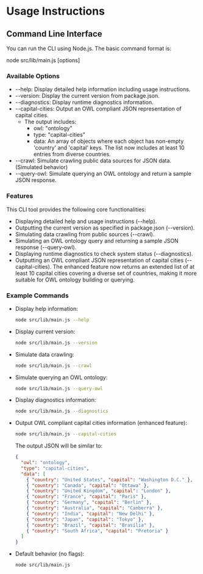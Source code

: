 # Usage Instructions

## Command Line Interface

You can run the CLI using Node.js. The basic command format is:

  node src/lib/main.js [options]

### Available Options

- --help: Display detailed help information including usage instructions.
- --version: Display the current version from package.json.
- --diagnostics: Display runtime diagnostics information.
- --capital-cities: Output an OWL compliant JSON representation of capital cities.
   - The output includes:
     - owl: "ontology"
     - type: "capital-cities"
     - data: An array of objects where each object has non-empty 'country' and 'capital' keys. The list now includes at least 10 entries from diverse countries.
- --crawl: Simulate crawling public data sources for JSON data. (Simulated behavior)
- --query-owl: Simulate querying an OWL ontology and return a sample JSON response.

### Features

This CLI tool provides the following core functionalities:

- Displaying detailed help and usage instructions (--help).
- Outputting the current version as specified in package.json (--version).
- Simulating data crawling from public sources (--crawl).
- Simulating an OWL ontology query and returning a sample JSON response (--query-owl).
- Displaying runtime diagnostics to check system status (--diagnostics).
- Outputting an OWL compliant JSON representation of capital cities (--capital-cities). The enhanced feature now returns an extended list of at least 10 capital cities covering a diverse set of countries, making it more suitable for OWL ontology building or querying.

### Example Commands

- Display help information:
  ```bash
  node src/lib/main.js --help
  ```

- Display current version:
  ```bash
  node src/lib/main.js --version
  ```

- Simulate data crawling:
  ```bash
  node src/lib/main.js --crawl
  ```

- Simulate querying an OWL ontology:
  ```bash
  node src/lib/main.js --query-owl
  ```

- Display diagnostics information:
  ```bash
  node src/lib/main.js --diagnostics
  ```

- Output OWL compliant capital cities information (enhanced feature):
  ```bash
  node src/lib/main.js --capital-cities
  ```

  The output JSON will be similar to:
  ```json
  {
    "owl": "ontology",
    "type": "capital-cities",
    "data": [
      { "country": "United States", "capital": "Washington D.C." },
      { "country": "Canada", "capital": "Ottawa" },
      { "country": "United Kingdom", "capital": "London" },
      { "country": "France", "capital": "Paris" },
      { "country": "Germany", "capital": "Berlin" },
      { "country": "Australia", "capital": "Canberra" },
      { "country": "India", "capital": "New Delhi" },
      { "country": "Japan", "capital": "Tokyo" },
      { "country": "Brazil", "capital": "Brasília" },
      { "country": "South Africa", "capital": "Pretoria" }
    ]
  }
  ```

- Default behavior (no flags):
  ```bash
  node src/lib/main.js
  ```
